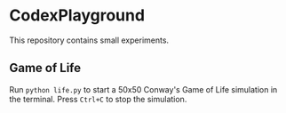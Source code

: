 # CodexPlayground

This repository contains small experiments.

## Game of Life

Run `python life.py` to start a 50x50 Conway's Game of Life simulation in the terminal. Press `Ctrl+C` to stop the simulation.

